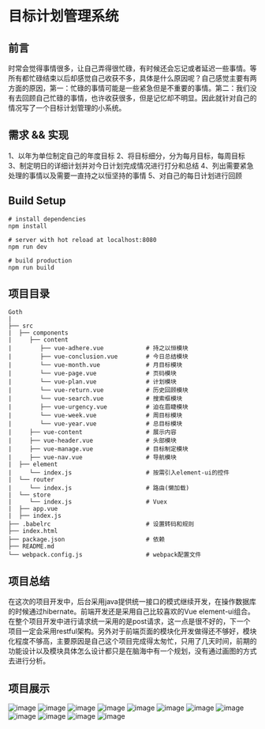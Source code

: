 目标计划管理系统
============


## 前言
时常会觉得事情很多，让自己弄得很忙碌，有时候还会忘记或者延迟一些事情。等所有都忙碌结束以后却感觉自己收获不多，具体是什么原因呢？自己感觉主要有两方面的原因，第一：忙碌的事情可能是一些紧急但是不重要的事情。第二：我们没有去回顾自己忙碌的事情，也许收获很多，但是记忆却不明显。因此就针对自己的情况写了一个目标计划管理的小系统。


## 需求 && 实现
1、以年为单位制定自己的年度目标
2、将目标细分，分为每月目标，每周目标
3、制定明日的详细计划并对今日计划完成情况进行打分和总结
4、列出需要紧急处理的事情以及需要一直持之以恒坚持的事情
5、对自己的每日计划进行回顾


## Build Setup
```
# install dependencies
npm install

# server with hot reload at localhost:8080
npm run dev

# build production
npm run build
```


## 项目目录

```
Goth
|
├── src                                
|  ├── components                            
|     ├── content                       
|        ├── vue-adhere.vue            # 持之以恒模块
|        ├── vue-conclusion.vue        # 今日总结模块
|        └── vue-month.vue             # 月目标模块
|        └── vue-page.vue              # 页码模块
|        └── vue-plan.vue              # 计划模块
|        └── vue-return.vue            # 历史回顾模块
|        └── vue-search.vue            # 搜索框模块
|        ├── vue-urgency.vue           # 迫在眉睫模块
|        └── vue-week.vue              # 周目标模块
|        └── vue-year.vue              # 总目标模块
|     ├── vue-content			       # 展示内容
|     ├── vue-header.vue               # 头部模块
|     ├── vue-manage.vue               # 目标制定模块
|     ├── vue-nav.vue                  # 导航模块
|  ├── element                              
|     └── index.js                     # 按需引入element-ui的控件
|  └── router
|     └── index.js                     # 路由(懒加载)
|  └── store
|     └── index.js                     # Vuex
|  ├── app.vue
|  ├── index.js                        
├── .babelrc                           # 设置转码和规则
├── index.html                         
├── package.json                       # 依赖  
├── README.md                        
└── webpack.config.js                  # webpack配置文件
```

## 项目总结
在这次的项目开发中，后台采用java提供统一接口的模式继续开发，在操作数据库的时候通过hibernate。前端开发还是采用自己比较喜欢的Vue element-ui组合。在整个项目开发中进行请求统一采用的是post请求，这一点是很不好的，下一个项目一定会采用restful架构。另外对于前端页面的模块化开发做得还不够好，模块化程度不够高，主要原因是自己这个项目完成得太匆忙，只用了几天时间，前期的功能设计以及模块具体怎么设计都只是在脑海中有一个规划，没有通过画图的方式去进行分析。


## 项目展示
![image](https://github.com/deng1234/manage-plan/blob/master/_image/1.png)
![image](https://github.com/deng1234/manage-plan/blob/master/_image/2.png)
![image](https://github.com/deng1234/manage-plan/blob/master/_image/3.png)
![image](https://github.com/deng1234/manage-plan/blob/master/_image/4.png)
![image](https://github.com/deng1234/manage-plan/blob/master/_image/5.png)
![image](https://github.com/deng1234/manage-plan/blob/master/_image/6.png)
![image](https://github.com/deng1234/manage-plan/blob/master/_image/7.png)
![image](https://github.com/deng1234/manage-plan/blob/master/_image/8.png)
![image](https://github.com/deng1234/manage-plan/blob/master/_image/9.png)
![image](https://github.com/deng1234/manage-plan/blob/master/_image/10.png)
![image](https://github.com/deng1234/manage-plan/blob/master/_image/11.png)
![image](https://github.com/deng1234/manage-plan/blob/master/_image/12.png)